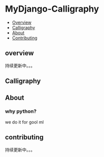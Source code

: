 # MyDjango-Calligraphy

* [Overview](#overview)
* [Calligraphy](#Calligraphy)
* [About](#About)
* [Contributing](#contributing)

## overview
持续更新中。。。

## Calligraphy


## About

### why python?
we do it for gool ml

## contributing
持续更新中。。。

